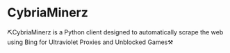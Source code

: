 # CybriaMinerz

⛏CybriaMinerz is a Python client designed to automatically scrape the web using Bing for Ultraviolet Proxies and Unblocked Games⚒
